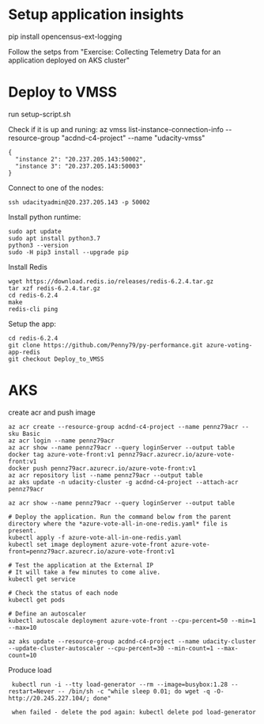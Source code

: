 # Setup application insights

pip install opencensus-ext-logging

Follow the setps from 
"Exercise: Collecting Telemetry Data for an application deployed on AKS cluster"

# Deploy to VMSS

run setup-script.sh

Check if it is up and runing:
az vmss list-instance-connection-info --resource-group "acdnd-c4-project" --name "udacity-vmss"

```
{
  "instance 2": "20.237.205.143:50002",
  "instance 3": "20.237.205.143:50003"
}
```

Connect to one of the nodes:
```
ssh udacityadmin@20.237.205.143 -p 50002
```

Install python runtime:
```
sudo apt update
sudo apt install python3.7
python3 --version
sudo -H pip3 install --upgrade pip
```

Install Redis

```
wget https://download.redis.io/releases/redis-6.2.4.tar.gz
tar xzf redis-6.2.4.tar.gz
cd redis-6.2.4
make
redis-cli ping
```

Setup the app:

```
cd redis-6.2.4
git clone https://github.com/Penny79/py-performance.git azure-voting-app-redis
git checkout Deploy_to_VMSS
```

# AKS

create acr and push image
```
az acr create --resource-group acdnd-c4-project --name pennz79acr --sku Basic
az acr login --name pennz79acr
az acr show --name pennz79acr --query loginServer --output table
docker tag azure-vote-front:v1 pennz79acr.azurecr.io/azure-vote-front:v1
docker push pennz79acr.azurecr.io/azure-vote-front:v1
az acr repository list --name pennz79acr --output table
az aks update -n udacity-cluster -g acdnd-c4-project --attach-acr pennz79acr

az acr show --name pennz79acr --query loginServer --output table
```

```
# Deploy the application. Run the command below from the parent directory where the *azure-vote-all-in-one-redis.yaml* file is present. 
kubectl apply -f azure-vote-all-in-one-redis.yaml
kubectl set image deployment azure-vote-front azure-vote-front=pennz79acr.azurecr.io/azure-vote-front:v1

# Test the application at the External IP
# It will take a few minutes to come alive. 
kubectl get service

# Check the status of each node
kubectl get pods

# Define an autoscaler
kubectl autoscale deployment azure-vote-front --cpu-percent=50 --min=1 --max=10

az aks update --resource-group acdnd-c4-project --name udacity-cluster --update-cluster-autoscaler --cpu-percent=30 --min-count=1 --max-count=10
```

Produce load
```
 kubectl run -i --tty load-generator --rm --image=busybox:1.28 --restart=Never -- /bin/sh -c "while sleep 0.01; do wget -q -O- http://20.245.227.104/; done"

 when failed - delete the pod again: kubectl delete pod load-generator
```
